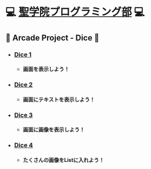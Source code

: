 # :computer: [聖学院プログラミング部](https://github.com/Seigakuin/todays_task/blob/master/README.md) :computer:

## :game_die: <b> Arcade Project - Dice </b> :game_die:


- ### [Dice 1](https://github.com/Seigakuin/todays_task/blob/master/py_arcade/card_game_folder/dice_1.py)
    - #### 画面を表示しよう！

- ### [Dice 2](https://github.com/Seigakuin/todays_task/blob/master/py_arcade/card_game_folder/dice_2.py)
    - #### 画面にテキストを表示しよう！

- ### [Dice 3](https://github.com/Seigakuin/todays_task/blob/master/py_arcade/card_game_folder/dice_3.py)
    - #### 画面に画像を表示しよう！

- ### [Dice 4](https://github.com/Seigakuin/todays_task/blob/master/py_arcade/card_game_folder/dice_4.py)
    - #### たくさんの画像をListに入れよう！